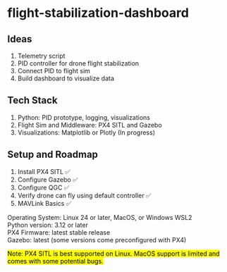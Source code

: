 # flight-stabilization-dashboard

## Ideas
1. Telemetry script
2. PID controller for drone flight stabilization
3. Connect PID to flight sim
4. Build dashboard to visualize data

## Tech Stack
1. Python: PID prototype, logging, visualizations
2. Flight Sim and Middleware: PX4 SITL and Gazebo
3. Visualizations: Matplotlib or Plotly (In progress)

## Setup and Roadmap
1. Install PX4 SITL :white_check_mark:
2. Configure Gazebo :white_check_mark:
3. Configure QGC :white_check_mark:
4. Verify drone can fly using default controller :white_check_mark:
5. MAVLink Basics :white_check_mark:

Operating System: Linux 24 or later, MacOS, or Windows WSL2  
Python version: 3.12 or later  
PX4 Firmware: latest stable release  
Gazebo: latest (some versions come preconfigured with PX4)  
  
<mark>Note: PX4 SITL is best supported on Linux. MacOS support is limited and comes with some potential bugs.</mark>
